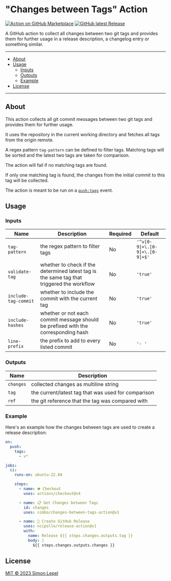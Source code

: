 # "Changes between Tags" Action

[![Action on GitHub Marketplace](https://img.shields.io/badge/action-marketplace-orange.svg?logo=github)](https://github.com/marketplace/actions/changes-between-tags)
[![GitHub latest Release](https://img.shields.io/github/v/release/simbo/changes-between-tags-action?logo=github)](https://github.com/simbo/changes-between-tags-action/releases)

A GitHub action to collect all changes between two git tags and provides them
for further usage in a release description, a changelog entry or something
similar.

---

<!-- TOC depthFrom:2 anchorMode:github.com -->

- [About](#about)
- [Usage](#usage)
  - [Inputs](#inputs)
  - [Outputs](#outputs)
  - [Example](#example)
- [License](#license)

<!-- /TOC -->

---

## About

This action collects all git commit messages between two git tags and provides
them for further usage.

It uses the repository in the current working directory and fetches all tags
from the origin remote.

A regex pattern `tag-pattern` can be defined to filter tags. Matching tags will
be sorted and the latest two tags are taken for comparison.

The action will fail if no matching tags are found.

If only one matching tag is found, the changes from the initial commit to this
tag will be collected.

The action is meant to be run on a
[`push:tags`](https://docs.github.com/en/actions/using-workflows/events-that-trigger-workflows#running-your-workflow-only-when-a-push-of-specific-tags-occurs)
event.

## Usage

### Inputs

| Name                 | Description                                                                               | Required | Default                       |
| -------------------- | ----------------------------------------------------------------------------------------- | -------- | ----------------------------- |
| `tag-pattern`        | the regex pattern to filter tags                                                          | No       | `'^v[0-9]+\.[0-9]+\.[0-9]+$'` |
| `validate-tag`       | whether to check if the determined latest tag is the same tag that triggered the workflow | No       | `'true'`                      |
| `include-tag-commit` | whether to include the commit with the current tag                                        | No       | `'true'`                      |
| `include-hashes`     | whether or not each commit message should be prefixed with the corresponding hash         | No       | `'true'`                      |
| `line-prefix`        | the prefix to add to every listed commit                                                  | No       | `'- '`                        |

### Outputs

| Name      | Description                                         |
| --------- | --------------------------------------------------- |
| `changes` | collected changes as multiline string               |
| `tag`     | the current/latest tag that was used for comparison |
| `ref`     | the git reference that the tag was compared with    |

### Example

Here's an example how the changes between tags are used to create a release
description:

```yml
on:
  push:
    tags:
      - v*

jobs:
  ci:
    runs-on: ubuntu-22.04

    steps:
      - name: 🛎 Checkout
        uses: actions/checkout@v4

      - name: 📋 Get Changes between Tags
        id: changes
        uses: simbo/changes-between-tags-action@v1

      - name: 🎁 Create GitHub Release
        uses: ncipollo/release-action@v1
        with:
          name: Release ${{ steps.changes.outputs.tag }}
          body: |
            ${{ steps.changes.outputs.changes }}
```

## License

[MIT &copy; 2023 Simon Lepel](http://simbo.mit-license.org/2023/)
